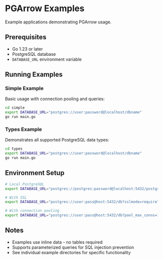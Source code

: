 # PGArrow Examples

Example applications demonstrating PGArrow usage.

## Prerequisites

- Go 1.23 or later
- PostgreSQL database
- `DATABASE_URL` environment variable

## Running Examples

### Simple Example
Basic usage with connection pooling and queries:
```bash
cd simple
export DATABASE_URL="postgres://user:password@localhost/dbname"
go run main.go
```

### Types Example
Demonstrates all supported PostgreSQL data types:
```bash
cd types
export DATABASE_URL="postgres://user:password@localhost/dbname"
go run main.go
```

## Environment Setup

```bash
# Local PostgreSQL
export DATABASE_URL="postgres://postgres:password@localhost:5432/postgres"

# With SSL
export DATABASE_URL="postgres://user:pass@host:5432/db?sslmode=require"

# With connection pooling
export DATABASE_URL="postgres://user:pass@host:5432/db?pool_max_conns=10"
```

## Notes

- Examples use inline data - no tables required
- Supports parameterized queries for SQL injection prevention
- See individual example directories for specific functionality